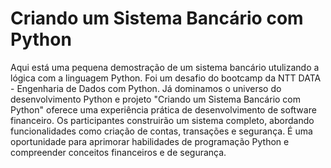 # Criando um Sistema Bancário com Python

Aqui está uma pequena demostração de um sistema bancário utulizando a lógica com a linguagem Python. Foi um desafio do bootcamp da NTT DATA - Engenharia de Dados com Python.
Já dominamos o universo do desenvolvimento Python e projeto "Criando um Sistema Bancário com Python" oferece uma experiência prática de desenvolvimento de software financeiro. Os participantes construirão um sistema completo, abordando funcionalidades como criação de contas, transações e segurança. É uma oportunidade para aprimorar habilidades de programação Python e compreender conceitos financeiros e de segurança.
